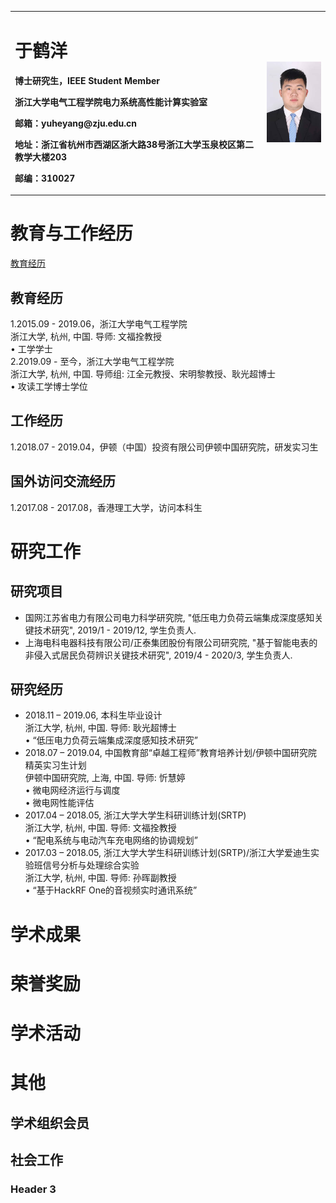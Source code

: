 <table border="0">
  <tr>
    <td width="80%">
      <h1>于鹤洋</h1>
      <p><b>博士研究生，IEEE Student Member</b></p>
      <p><b>浙江大学电气工程学院电力系统高性能计算实验室</b></p>
      <p><b>邮箱：yuheyang@zju.edu.cn</b></p>
      <p><b>地址：浙江省杭州市西湖区浙大路38号浙江大学玉泉校区第二教学大楼203</b></p>
      <p><b>邮编：310027</b></p>
    </td>
    <td width="20%">
      <img src="/YY.jpg" width="100%">      
    </td>
  </tr>
</table>





# 教育与工作经历

<a href="/jiaoyu.html">教育经历</a>
## 教育经历
1.2015.09 - 2019.06，浙江大学电气工程学院
<br/>浙江大学, 杭州, 中国. 导师: 文福拴教授
<br/>• 工学学士
<br/>2.2019.09 - 至今，浙江大学电气工程学院
<br/>浙江大学, 杭州, 中国. 导师组: 江全元教授、宋明黎教授、耿光超博士
<br/>• 攻读工学博士学位
## 工作经历
1.2018.07 - 2019.04，伊顿（中国）投资有限公司伊顿中国研究院，研发实习生
## 国外访问交流经历
1.2017.08 - 2017.08，香港理工大学，访问本科生

# 研究工作
## 研究项目
- 国网江苏省电力有限公司电力科学研究院, "低压电力负荷云端集成深度感知关键技术研究", 2019/1 - 2019/12, 学生负责人.
- 上海电科电器科技有限公司/正泰集团股份有限公司研究院, "基于智能电表的非侵入式居民负荷辨识关键技术研究", 2019/4 - 2020/3, 学生负责人.
## 研究经历
- 2018.11 – 2019.06, 本科生毕业设计
<br/>浙江大学, 杭州, 中国. 导师: 耿光超博士
<br/>• “低压电力负荷云端集成深度感知技术研究”
- 2018.07 – 2019.04, 中国教育部“卓越工程师”教育培养计划/伊顿中国研究院精英实习生计划
<br/>伊顿中国研究院, 上海, 中国. 导师: 忻慧婷
<br/>• 微电网经济运行与调度
<br/>• 微电网性能评估
- 2017.04 – 2018.05, 浙江大学大学生科研训练计划(SRTP)
<br/>浙江大学, 杭州, 中国. 导师: 文福拴教授
<br/>• “配电系统与电动汽车充电网络的协调规划”
- 2017.03 – 2018.05, 浙江大学大学生科研训练计划(SRTP)/浙江大学爱迪生实验班信号分析与处理综合实验
<br/>浙江大学, 杭州, 中国. 导师: 孙晖副教授
<br/>• “基于HackRF One的音视频实时通讯系统”
# 学术成果
# 荣誉奖励
# 学术活动
# 其他
## 学术组织会员
## 社会工作
### Header 3
